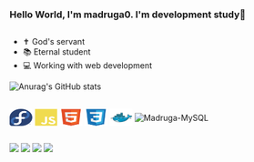 ### Hello World, I'm madruga0. I'm development study👋
##
- ✝️ God's servant
- 📚 Eternal student 
- 💻 Working with web development

![Anurag's GitHub stats](https://github-readme-stats.vercel.app/api?username=madruga0&show_icons=true&theme=transparent)

  <div style="display: inline_block"><br>
    <img align="center" alt="Madruga-Fedora" height="30" width="40" src="https://raw.githubusercontent.com/devicons/devicon/master/icons/fedora/fedora-original.svg">
  <img align="center" alt="Madruga-Js" height="30" width="40" src="https://raw.githubusercontent.com/devicons/devicon/master/icons/javascript/javascript-plain.svg">
  <img align="center" alt="Madruga-HTML" height="30" width="40" src="https://raw.githubusercontent.com/devicons/devicon/master/icons/html5/html5-original.svg">
  <img align="center" alt="Madruga-CSS" height="30" width="40" src="https://raw.githubusercontent.com/devicons/devicon/master/icons/css3/css3-original.svg">
  <img align="center" alt="Madruga-Docker" height="30" width="40" src="https://raw.githubusercontent.com/devicons/devicon/master/icons/docker/docker-original.svg">
  <img align="center" alt="Madruga-MySQL" height="30" width="40" src="https://raw.githubusercontent.com/devicons/devicon/master/icons/mysql/mysql-original
  <img align="center" alt="Madruga-Java" height="30" width="40" src="https://raw.githubusercontent.com/devicons/devicon/master/icons/java/java-original.svg">
    
##
    
<div> 
  <a href="https://www.instagram.com/_pedromadruga_/)" target="_blank"><img src="https://img.shields.io/badge/-Instagram-%23E4405F?style=for-the-badge&logo=instagram&logoColor=white" target="_blank"></a>
  <a href = "mailto:pedromadruga6@gmail.com"><img src="https://img.shields.io/badge/-Gmail-%23333?style=for-the-badge&logo=gmail&logoColor=white" target="_blank"></a>
  <a href="https://www.linkedin.com/in/pedro-madruga-a4901716a/" target="_blank"><img src="https://img.shields.io/badge/-LinkedIn-%230077B5?style=for-the-badge&logo=linkedin&logoColor=white" target="_blank"></a>
  <a href="https://app.slack.com/client/T04GVQF8TPV/C04H8H1NHJM?cdn_fallback=2"><img src="https://img.shields.io/badge/Slack-4A154B?style=for-the-badge&logo=slack&logoColor=white">
</div>






